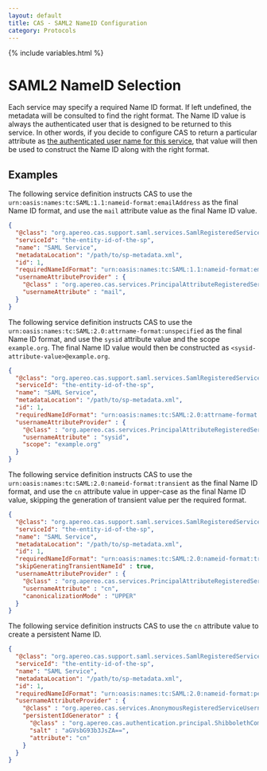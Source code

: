 ```yaml
---
layout: default
title: CAS - SAML2 NameID Configuration
category: Protocols
---
```

{% include variables.html %}

# SAML2 NameID Selection

Each service may specify a required Name ID format. If left undefined, the metadata
will be consulted to find the right format.
The Name ID value is always the authenticated user that is designed to be returned
to this service. In other words, if you
decide to configure CAS to return a particular attribute as
[the authenticated user name for this service](../integration/Attribute-Release-PrincipalId.html),
that value will then be used to construct the Name ID along with the right format.

## Examples

The following service definition instructs CAS to use the `urn:oasis:names:tc:SAML:1.1:nameid-format:emailAddress` 
as the final Name ID format, and use the `mail` attribute value as the final Name ID value.

```json
{
  "@class": "org.apereo.cas.support.saml.services.SamlRegisteredService",
  "serviceId": "the-entity-id-of-the-sp",
  "name": "SAML Service",
  "metadataLocation": "/path/to/sp-metadata.xml",
  "id": 1,
  "requiredNameIdFormat": "urn:oasis:names:tc:SAML:1.1:nameid-format:emailAddress",
  "usernameAttributeProvider" : {
    "@class" : "org.apereo.cas.services.PrincipalAttributeRegisteredServiceUsernameProvider",
    "usernameAttribute" : "mail",
  }
}
```

The following service definition instructs CAS to use the `urn:oasis:names:tc:SAML:2.0:attrname-format:unspecified`
as the final Name ID format, and use the `sysid` attribute value and the scope `example.org`. The final Name ID value would then
be constructed as `<sysid-attribute-value>@example.org`.

```json
{
  "@class": "org.apereo.cas.support.saml.services.SamlRegisteredService",
  "serviceId": "the-entity-id-of-the-sp",
  "name": "SAML Service",
  "metadataLocation": "/path/to/sp-metadata.xml",
  "id": 1,
  "requiredNameIdFormat": "urn:oasis:names:tc:SAML:2.0:attrname-format:unspecified",
  "usernameAttributeProvider" : {
    "@class" : "org.apereo.cas.services.PrincipalAttributeRegisteredServiceUsernameProvider",
    "usernameAttribute" : "sysid",
    "scope": "example.org"
  }
}
```

The following service definition instructs CAS to use the `urn:oasis:names:tc:SAML:2.0:nameid-format:transient` as the final Name ID format,
and use the `cn` attribute value in upper-case as the final Name ID value, skipping the generation of transient value per the required format.

```json
{
  "@class": "org.apereo.cas.support.saml.services.SamlRegisteredService",
  "serviceId": "the-entity-id-of-the-sp",
  "name": "SAML Service",
  "metadataLocation": "/path/to/sp-metadata.xml",
  "id": 1,
  "requiredNameIdFormat": "urn:oasis:names:tc:SAML:2.0:nameid-format:transient",
  "skipGeneratingTransientNameId" : true,
  "usernameAttributeProvider" : {
    "@class" : "org.apereo.cas.services.PrincipalAttributeRegisteredServiceUsernameProvider",
    "usernameAttribute" : "cn",
    "canonicalizationMode" : "UPPER"
  }
}
```

The following service definition instructs CAS to use the `cn` attribute value to create a persistent Name ID.

```json
{
  "@class": "org.apereo.cas.support.saml.services.SamlRegisteredService",
  "serviceId": "the-entity-id-of-the-sp",
  "name": "SAML Service",
  "metadataLocation": "/path/to/sp-metadata.xml",
  "id": 1,
  "requiredNameIdFormat": "urn:oasis:names:tc:SAML:2.0:nameid-format:persistent",
  "usernameAttributeProvider" : {
    "@class" : "org.apereo.cas.services.AnonymousRegisteredServiceUsernameAttributeProvider",
    "persistentIdGenerator" : {
      "@class" : "org.apereo.cas.authentication.principal.ShibbolethCompatiblePersistentIdGenerator",
      "salt" : "aGVsbG93b3JsZA==",
      "attribute": "cn"
    }
  }
}
```
